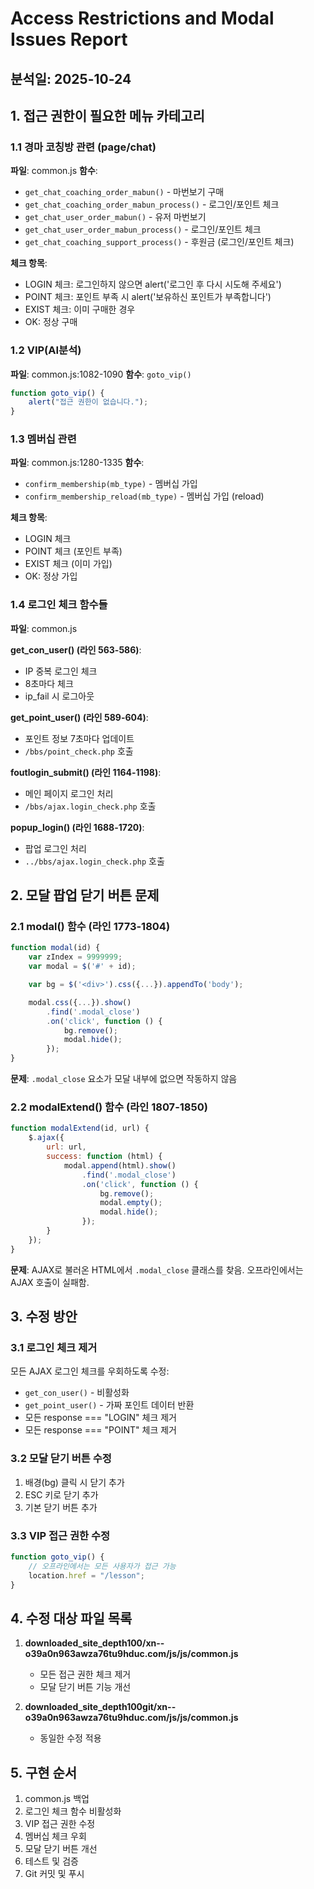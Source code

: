 # Access Restrictions and Modal Issues Report

## 분석일: 2025-10-24

## 1. 접근 권한이 필요한 메뉴 카테고리

### 1.1 경마 코칭방 관련 (page/chat)
**파일**: common.js
**함수**:
- `get_chat_coaching_order_mabun()` - 마번보기 구매
- `get_chat_coaching_order_mabun_process()` - 로그인/포인트 체크
- `get_chat_user_order_mabun()` - 유저 마번보기
- `get_chat_user_order_mabun_process()` - 로그인/포인트 체크
- `get_chat_coaching_support_process()` - 후원금 (로그인/포인트 체크)

**체크 항목**:
- LOGIN 체크: 로그인하지 않으면 alert('로그인 후 다시 시도해 주세요')
- POINT 체크: 포인트 부족 시 alert('보유하신 포인트가 부족합니다')
- EXIST 체크: 이미 구매한 경우
- OK: 정상 구매

### 1.2 VIP(AI분석)
**파일**: common.js:1082-1090
**함수**: `goto_vip()`
```javascript
function goto_vip() {
	alert("접근 권한이 없습니다.");
}
```

### 1.3 멤버십 관련
**파일**: common.js:1280-1335
**함수**:
- `confirm_membership(mb_type)` - 멤버십 가입
- `confirm_membership_reload(mb_type)` - 멤버십 가입 (reload)

**체크 항목**:
- LOGIN 체크
- POINT 체크 (포인트 부족)
- EXIST 체크 (이미 가입)
- OK: 정상 가입

### 1.4 로그인 체크 함수들
**파일**: common.js

**get_con_user() (라인 563-586)**:
- IP 중복 로그인 체크
- 8초마다 체크
- ip_fail 시 로그아웃

**get_point_user() (라인 589-604)**:
- 포인트 정보 7초마다 업데이트
- `/bbs/point_check.php` 호출

**foutlogin_submit() (라인 1164-1198)**:
- 메인 페이지 로그인 처리
- `/bbs/ajax.login_check.php` 호출

**popup_login() (라인 1688-1720)**:
- 팝업 로그인 처리
- `../bbs/ajax.login_check.php` 호출

## 2. 모달 팝업 닫기 버튼 문제

### 2.1 modal() 함수 (라인 1773-1804)
```javascript
function modal(id) {
	var zIndex = 9999999;
	var modal = $('#' + id);

	var bg = $('<div>').css({...}).appendTo('body');

	modal.css({...}).show()
		.find('.modal_close')
		.on('click', function () {
			bg.remove();
			modal.hide();
		});
}
```

**문제**: `.modal_close` 요소가 모달 내부에 없으면 작동하지 않음

### 2.2 modalExtend() 함수 (라인 1807-1850)
```javascript
function modalExtend(id, url) {
	$.ajax({
		url: url,
		success: function (html) {
			modal.append(html).show()
				.find('.modal_close')
				.on('click', function () {
					bg.remove();
					modal.empty();
					modal.hide();
				});
		}
	});
}
```

**문제**: AJAX로 불러온 HTML에서 `.modal_close` 클래스를 찾음. 오프라인에서는 AJAX 호출이 실패함.

## 3. 수정 방안

### 3.1 로그인 체크 제거
모든 AJAX 로그인 체크를 우회하도록 수정:
- `get_con_user()` - 비활성화
- `get_point_user()` - 가짜 포인트 데이터 반환
- 모든 response === "LOGIN" 체크 제거
- 모든 response === "POINT" 체크 제거

### 3.2 모달 닫기 버튼 수정
1. 배경(bg) 클릭 시 닫기 추가
2. ESC 키로 닫기 추가
3. 기본 닫기 버튼 추가

### 3.3 VIP 접근 권한 수정
```javascript
function goto_vip() {
	// 오프라인에서는 모든 사용자가 접근 가능
	location.href = "/lesson";
}
```

## 4. 수정 대상 파일 목록

1. **downloaded_site_depth100/xn--o39a0n963awza76tu9hduc.com/js/js/common.js**
   - 모든 접근 권한 체크 제거
   - 모달 닫기 버튼 기능 개선

2. **downloaded_site_depth100git/xn--o39a0n963awza76tu9hduc.com/js/js/common.js**
   - 동일한 수정 적용

## 5. 구현 순서

1. common.js 백업
2. 로그인 체크 함수 비활성화
3. VIP 접근 권한 수정
4. 멤버십 체크 우회
5. 모달 닫기 버튼 개선
6. 테스트 및 검증
7. Git 커밋 및 푸시

